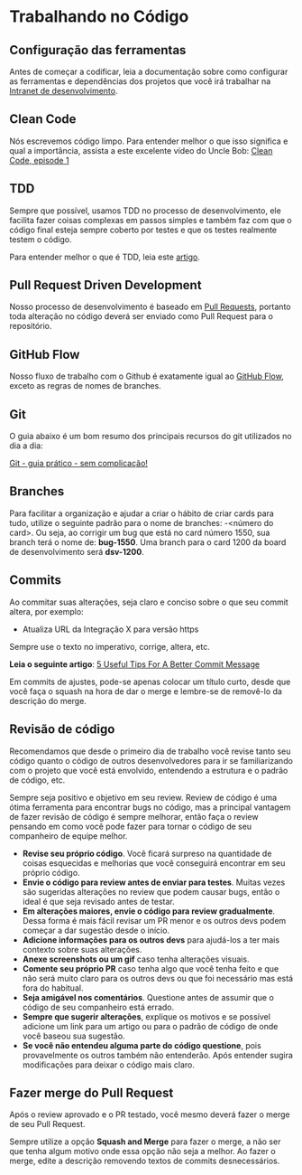 # Trabalhando no Código

## Configuração das ferramentas
Antes de começar a codificar, leia a documentação sobre como configurar as ferramentas e dependências dos projetos que você irá trabalhar na [Intranet de desenvolvimento](https://sites.google.com/a/monde.com.br/desenvolvimento/home).

## Clean Code
Nós escrevemos código limpo. Para entender melhor o que isso significa e qual a importância, assista a este excelente vídeo do Uncle Bob: [Clean Code, episode 1](https://cleancoders.com/episode/clean-code-episode-1/show)

## TDD
Sempre que possível, usamos TDD no processo de desenvolvimento, ele facilita fazer coisas complexas em passos simples e também faz com que o código final esteja sempre coberto por testes e que os testes realmente testem o código.

Para entender melhor o que é TDD, leia este [artigo](http://tdd.caelum.com.br/).

## Pull Request Driven Development
Nosso processo de desenvolvimento é baseado em [Pull Requests](https://help.github.com/articles/about-pull-requests/), portanto toda alteração no código deverá ser enviado como Pull Request para o repositório.

## GitHub Flow

Nosso fluxo de trabalho com o Github é exatamente igual ao [GitHub Flow](https://guides.github.com/introduction/flow/), exceto as regras de nomes de branches.

## Git
O guia abaixo é um bom resumo dos principais recursos do git utilizados no dia a dia:

[Git - guia prático - sem complicação!](http://rogerdudler.github.io/git-guide/index.pt_BR.html)

## Branches
Para facilitar a organização e ajudar a criar o hábito de criar cards para tudo, utilize o seguinte padrão para o nome de branches: <board>-<número do card>. Ou seja, ao corrigir um bug que está no card número 1550, sua branch terá o nome de: **bug-1550**. Uma branch para o card 1200 da board de desenvolvimento será **dsv-1200**.

## Commits
Ao commitar  suas alterações, seja claro e conciso sobre o que seu commit altera, por exemplo:

  - Atualiza URL da Integração X para versão https

Sempre use o texto no imperativo, corrige, altera, etc. 

**Leia o seguinte artigo**: [5 Useful Tips For A Better Commit Message](https://robots.thoughtbot.com/5-useful-tips-for-a-better-commit-message)

Em commits de ajustes, pode-se apenas colocar um título curto, desde que você faça o squash na hora de dar o merge e lembre-se de removê-lo da descrição do merge.

## Revisão de código

Recomendamos que desde o primeiro dia de trabalho você revise tanto seu código quanto o código de outros desenvolvedores para ir se familiarizando com o projeto que você está envolvido, entendendo a estrutura e o padrão de código, etc.

Sempre seja positivo e objetivo em seu review. Review de código é uma ótima ferramenta para encontrar bugs no código, mas a principal vantagem de fazer revisão de código é sempre melhorar, então faça o review pensando em como você pode fazer para tornar o código de seu companheiro de equipe melhor.

- **Revise seu próprio código**. Você ficará surpreso na quantidade de coisas esquecidas e melhorias que você conseguirá encontrar em seu próprio código.
- **Envie o código para review antes de enviar para testes**. Muitas vezes são sugeridas alterações no review que podem causar bugs, então o ideal é que seja revisado antes de testar.
- **Em alterações maiores, envie o código para review gradualmente**. Dessa forma é mais fácil revisar um PR menor e os outros devs podem começar a dar sugestão desde o início.
- **Adicione informações para os outros devs** para ajudá-los a ter mais contexto sobre suas alterações.
- **Anexe screenshots ou um gif** caso tenha alterações visuais.
- **Comente seu próprio PR** caso tenha algo que você tenha feito e que não será muito claro para os outros devs ou que foi necessário mas está fora do habitual.
- **Seja amigável nos comentários**. Questione antes de assumir que o código de seu companheiro está errado. 
- **Sempre que sugerir alterações**, explique os motivos e se possível adicione um link para um artigo ou para o padrão de código de onde você baseou sua sugestão.
- **Se você não entendeu alguma parte do código questione**, pois provavelmente os outros também não entenderão. Após entender sugira modificações para deixar o código mais claro.

## Fazer merge do Pull Request
Após o review aprovado e o PR testado, você mesmo deverá fazer o merge de seu Pull Request.

Sempre utilize a opção **Squash and Merge** para fazer o merge, a não ser que tenha algum motivo onde essa opção não seja a melhor. Ao fazer o merge, edite a descrição removendo textos de commits desnecessários.
